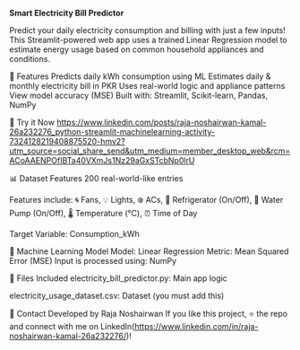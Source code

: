 **Smart Electricity Bill Predictor**

Predict your daily electricity consumption and billing with just a few inputs! This Streamlit-powered web app uses a trained Linear Regression model to estimate energy usage based on common household appliances and conditions.

📌 Features
Predicts daily kWh consumption using ML
Estimates daily & monthly electricity bill in PKR
Uses real-world logic and appliance patterns
View model accuracy (MSE)
Built with: Streamlit, Scikit-learn, Pandas, NumPy

🚀 Try it Now
https://www.linkedin.com/posts/raja-noshairwan-kamal-26a232276_python-streamlit-machinelearning-activity-7324128219408875520-hmv2?utm_source=social_share_send&utm_medium=member_desktop_web&rcm=ACoAAENPOfIBTa40VXmJs1Nz29aGxSTcbNp0lrU

📊 Dataset Features
 200 real-world-like entries

Features include:
🌀 Fans, 💡 Lights, ❄️ ACs, 🧊 Refrigerator (On/Off), 🚿 Water Pump (On/Off), 🌡️ Temperature (°C), ⏰ Time of Day

Target Variable:
Consumption_kWh

🧠 Machine Learning Model
Model: Linear Regression
Metric: Mean Squared Error (MSE)
Input is processed using: NumPy

📁 Files Included
electricity_bill_predictor.py: Main app logic

electricity_usage_dataset.csv: Dataset (you must add this)

📧 Contact
Developed by Raja Noshairwan
If you like this project, ⭐️ the repo and connect with me on LinkedIn(https://www.linkedin.com/in/raja-noshairwan-kamal-26a232276/)!
